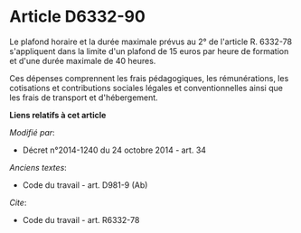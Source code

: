 # Article D6332-90

Le plafond horaire et la durée maximale prévus au 2° de l'article R. 6332-78 s'appliquent dans la limite d'un plafond de 15
euros par heure de formation et d'une durée maximale de 40 heures. 

Ces dépenses comprennent les frais pédagogiques, les rémunérations, les cotisations et contributions sociales légales et
conventionnelles ainsi que les frais de transport et d'hébergement.

**Liens relatifs à cet article**

_Modifié par_:

  - Décret n°2014-1240 du 24 octobre 2014 - art. 34

_Anciens textes_:

  - Code du travail - art. D981-9 (Ab)

_Cite_:

  - Code du travail - art. R6332-78
